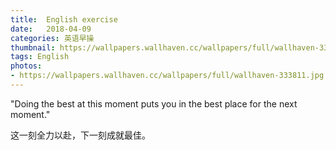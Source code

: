 ```yaml
---
title:  English exercise
date:   2018-04-09
categories: 英语早操
thumbnail: https://wallpapers.wallhaven.cc/wallpapers/full/wallhaven-333811.jpg
tags: English
photos:
- https://wallpapers.wallhaven.cc/wallpapers/full/wallhaven-333811.jpg
---
```


"Doing the best at this moment puts you in the best place for the next moment."
<p>这一刻全力以赴，下一刻成就最佳。</p>
